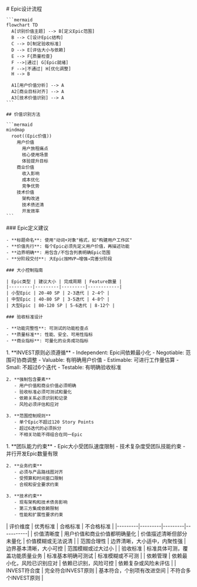 <execution domain="product-management">
  <process>
    # Epic设计流程
    
    ```mermaid
    flowchart TD
      A[识别价值主题] --> B[定义Epic范围]
      B --> C[设计Epic结构]
      C --> D[制定验收标准]
      D --> E[评估大小与依赖]
      E --> F{质量检查}
      F -->|通过| G[Epic就绪]
      F -->|不通过| H[优化调整]
      H --> B
      
      A1[用户价值分析] --> A
      A2[商业目标对齐] --> A
      A3[技术价值识别] --> A
    ```
    
    ## 价值识别方法
    
    ```mermaid
    mindmap
      root((Epic价值))
        用户价值
          用户旅程痛点
          核心使用场景
          体验提升目标
        商业价值
          收入影响
          成本优化
          竞争优势
        技术价值
          架构改进
          技术债还清
          开发效率
    ```
  </process>
  
  <guideline>
    ### Epic定义建议
    
    - **标题命名**: 使用"动词+对象"格式，如"构建用户工作区"
    - **价值先行**: 每个Epic必须先定义用户价值，再描述功能
    - **边界明确**: 用包含/不包含列表明确Epic范围
    - **分阶段交付**: 大Epic按MVP→增强→完善分阶段
    
    ### 大小控制指南
    
    | Epic类型 | 建议大小 | 完成周期 | Feature数量 |
    |---------|---------|---------|------------|
    | 小型Epic | 20-40 SP | 2-3迭代 | 2-4个 |
    | 中型Epic | 40-80 SP | 3-5迭代 | 4-8个 |
    | 大型Epic | 80-120 SP | 5-6迭代 | 8-12个 |
    
    ### 验收标准设计
    
    - **功能完整性**: 可测试的功能检查点
    - **质量标准**: 性能、安全、可用性指标
    - **商业指标**: 可量化的业务成功指标
  </guideline>
  
  <rule>
    1. **INVEST原则必须遵循**
       - Independent: Epic间依赖最小化
       - Negotiable: 范围可协商调整
       - Valuable: 有明确用户价值
       - Estimable: 可进行工作量估算
       - Small: 不超过6个迭代
       - Testable: 有明确验收标准
    
    2. **强制包含要素**
       - 用户价值和商业价值必须明确
       - 验收标准必须可测试和量化
       - 依赖关系必须识别和记录
       - 风险必须评估和应对
    
    3. **范围控制规则**
       - 单个Epic不超过120 Story Points
       - 超过6迭代的必须拆分
       - 不相关功能不得组合在同一Epic
  </rule>
  
  <constraint>
    1. **团队能力约束**
       - Epic大小受团队速度限制
       - 技术复杂度受团队技能约束
       - 并行开发Epic数量有限
    
    2. **业务约束**
       - 必须与产品路线图对齐
       - 受预算和时间窗口限制
       - 合规和安全要求约束
    
    3. **技术约束**
       - 现有架构和技术债务影响
       - 第三方集成依赖限制
       - 性能和扩展性要求约束
  </constraint>
  
  <criteria>
    | 评价维度 | 优秀标准 | 合格标准 | 不合格标准 |
    |---------|---------|---------|-----------|
    | 价值清晰度 | 用户价值和商业价值都明确量化 | 价值描述清晰但部分未量化 | 价值模糊或无法说清 |
    | 范围合理性 | 边界清晰，大小适中，内聚性强 | 边界基本清晰，大小可控 | 范围模糊或过大过小 |
    | 验收标准 | 标准具体可测，覆盖功能质量业务 | 标准基本明确可测试 | 标准模糊或不可测 |
    | 依赖管理 | 依赖最小化，风险已识别应对 | 依赖已识别，风险可控 | 依赖复杂或风险未评估 |
    | INVEST符合度 | 完全符合INVEST原则 | 基本符合，个别项有改进空间 | 不符合多个INVEST原则 |
  </criteria>
</execution> 